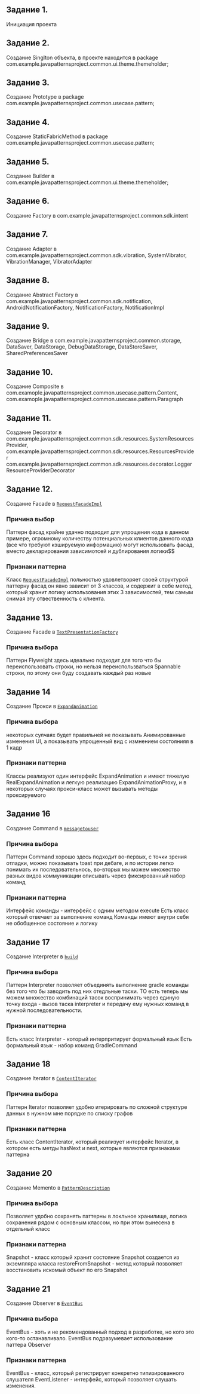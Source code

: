 ## Задание 1.
Инициация проекта
## Задание 2.
Создание Singlton объекта, в проекте находится в package com.example.javapatternsproject.common.ui.theme.themeholder;
## Задание 3.
Создание Prototype в package com.example.javapatternsproject.common.usecase.pattern;
## Задание 4.
Создание StaticFabricMethod в package com.example.javapatternsproject.common.usecase.pattern;
## Задание 5.
Создание Builder в com.example.javapatternsproject.common.ui.theme.themeholder;
## Задание 6.
Создание Factory в com.example.javapatternsproject.common.sdk.intent
## Задание 7.
Создание Adapter в com.example.javapatternsproject.common.sdk.vibration,
SystemVibrator, VibrationManager, VibratorAdapter
## Задание 8.
Создание Abstract Factory в com.example.javapatternsproject.common.sdk.notification,
AndroidNotificationFactory, NotificationFactory, NotificationImpl
## Задание 9.
Создание Bridge в com.example.javapatternsproject.common.storage,
DataSaver, DataStorage, DebugDataStorage, DataStoreSaver, SharedPreferencesSaver
## Задание 10.
Создание Composite в com.examople.javapatternsproject.common.usecase.pattern.Content,
com.examople.javapatternsproject.common.usecase.pattern.Paragraph
## Задание 11.
Создание Decorator в com.example.javapatternsproject.common.sdk.resources.SystemResourcesProvider,
com.example.javapatternsproject.common.sdk.resources.ResourcesProvider
com.example.javapatternsproject.common.sdk.resources.decorator.LoggerResourceProviderDecorator
## Задание 12.
Создание Facade в [`RequestFacadeImpl`](./src/main/java/com/example/javapatternsproject/common/request/RequestFacadeImpl.java)
### Причина выбор
Паттерн фасад крайне удачно подходит для упрощения кода в данном примере, огромному количеству потенциальных
клиентов данного кода (все что требуют кэшируемую информацию) могут использовать фасад, вместо декларирования зависимотсей и дублирования логики$$
### Признаки паттерна
Класс [`RequestFacadeImpl`](./src/main/java/com/example/javapatternsproject/common/request/RequestFacadeImpl.java) польностью удовлетворяет своей структурой паттерну фасад
он явно зависит от 3 классов, и содержит в себе метод, который хранит логику использования этих 3 зависимостей, тем самым снимая эту отвественность с клиента.
## Задание 13.
Создание Facade в [`TextPresentationFactory`](./src/main/java/com/example/javapatternsproject/common/ui/text/textpresent/TextPresentationFactory.java)
### Причина выбора
Паттерн Flyweight здесь идеально подходит для того что бы переиспользовать строки, но нельзя переиспользваться Spannable строки, по этому они буду создавать каждый раз новые
## Задание 14
Создание Прокси в [`ExpandAnimation`](./src/main/java/com/example/javapatternsproject/common/ui/animation/Expand.java)
### Причина выбора
 некоторых сулчаях будет правильней не показывать Анимированные изменения UI, а показывать упрощенный вид с измнением состоянияя в 1 кадр
### Признаки паттерна
Классы реализуют один интерфейс ExpandAnimation и имеют тяжелую RealExpandAnimation и легкую реализацию ExpandAnimationProxy, и в некоторых случаях 
прокси-класс может вызывать методы проксируемого
## Задание 16
Создание Command в [`messagetouser`](./src/main/java/com/example/javapatternsproject/common/sdk/messagetouser)
### Причина выбора
Паттерн Command хорошо здесь подходит во-первых, с точки зрения отладки, можно показывать toast 
при дебаге, и по истории легко понимать их последовательнось, во-вторых мы можем множество разных видов
коммуникации описывать через фиксированный набор команд
### Признаки паттерна
Интерфейс команды - интерфейс с одним методом execute
Есть класс который отвечает за выполнение команд
Команды имеют внутри себя не обобщенное состояние и логику
## Задание 17
Создание Interpreter в [`build`](./src/main/java/build)
### Причина выбора
Паттерн Interpreter позволяет объединять выполнение gradle команды без того что бы заводить под 
них отедльные таски. ТО есть теперь мы можем множество комбинаций тасок воспринимать через единую точку
входа - вызов таска interpreter и передачу ему нужных команд в нужной последовательности.
### Признаки паттерна
Есть класс Interpreter - который интерпритирует формальный язык
Есть формальный язык - набор команд GradleCommand
## Задание 18
Создание Iterator в [`ContentIterator`](./src/main/java/com/example/javapatternsproject/common/usecase/pattern/ContentIterator.java)
### Причина выбора
Паттерн Iterator позволяет удобно итерировать по сложной структуре данных в нужном мне порядке 
по списку графов
### Признаки паттерна
Есть класс ContentIterator, который реализует интерфейс Iterator, в котором есть метды hasNext и next, которые
являются признаками паттерна
## Задание 20
Создание Memento в [`PatternDescription`](./src/main/java/com/example/javapatternsproject/common/usecase/pattern/PatternDescription.java)
### Причина выбора
Позволяет удобно сохранять паттерны в локльное хранилище, логика сохранения рядом с основным классом,
но при этом вынесена в отдельный класс
### Признаки паттерна
Snapshot - класс который хранит состояние
Snapshot создается из экземпляра класса
restoreFromSnapshot - метод который позволяет восстановить искомый объект по его Snapshot
## Задание 21
Создание Observer в [`EventBus`](./src/main/java/com/example/javapatternsproject/common/eventbus/EventBus.java)
### Причина выбора
EventBus - хоть и не рекомендованный подход в разработке, но кого это кого-то останавливало.
EventBus подразумевает использование паттера Observer
### Признаки паттерна
EventBus - класс, который регистрирует конкретно типизированного слушателя
EventListener - интерфейс, который позволяет слушать изменения.



